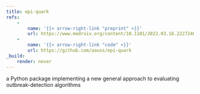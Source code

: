 ```yaml
---
title: epi-quark
refs: 
    -
        name: '{{< arrow-right-link "preprint" >}}'
        url: https://www.medrxiv.org/content/10.1101/2022.03.16.22272469
    -
        name: '{{< arrow-right-link "code" >}}'
        url: https://github.com/aauss/epi-quark
_build:
    render: never
---
```

a Python package implementing a new general approach to evaluating outbreak-detection algorithms